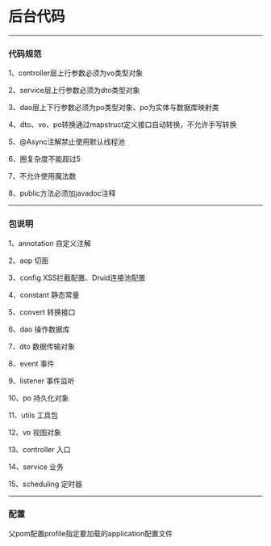 # 后台代码

----------------

### 代码规范
 1、controller层上行参数必须为vo类型对象
 
 2、service层上行参数必须为dto类型对象
 
 3、dao层上下行参数必须为po类型对象、po为实体与数据库映射类
 
 4、dto、vo、po转换通过mapstruct定义接口自动转换，不允许手写转换
 
 5、@Async注解禁止使用默认线程池
 
 6、圈复杂度不能超过5
 
 7、不允许使用魔法数

 8、public方法必须加javadoc注释

 ----------------

### 包说明
 
 1、annotation 自定义注解
 
 2、aop 切面
 
 3、config XSS拦截配置、Druid连接池配置
 
 4、constant 静态常量
 
 5、convert 转换接口
 
 6、dao 操作数据库
 
 7、dto 数据传输对象
 
 8、event 事件
 
 9、listener 事件监听
 
 10、po 持久化对象
 
 11、utils 工具包
 
 12、vo 视图对象
 
 13、controller 入口
 
 14、service 业务
 
 15、scheduling 定时器

 ----------------

### 配置
 父pom配置profile指定要加载的application配置文件